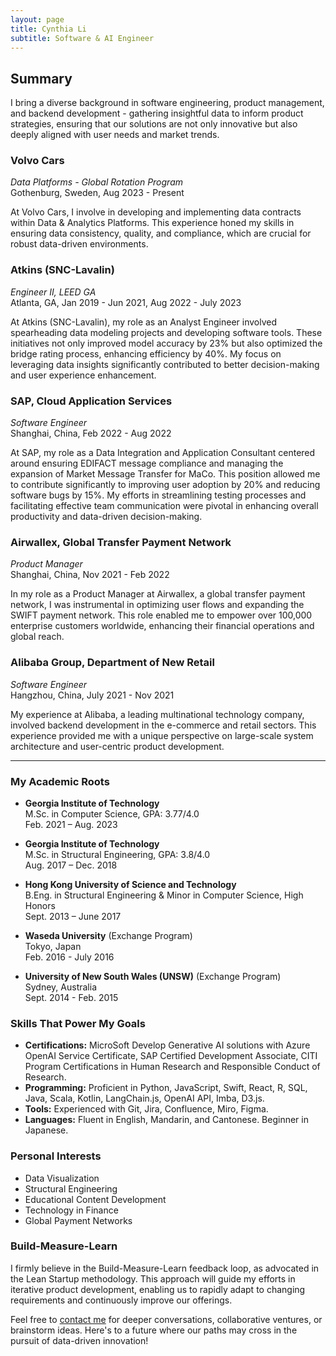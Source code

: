 ```yaml
---
layout: page
title: Cynthia Li
subtitle: Software & AI Engineer
---
```


## Summary

I bring a diverse background in software engineering, product management, and backend development - gathering insightful data to inform product strategies, ensuring that our solutions are not only innovative but also deeply aligned with user needs and market trends.

### Volvo Cars
_Data Platforms - Global Rotation Program_  
Gothenburg, Sweden, Aug 2023 - Present  

At Volvo Cars, I involve in developing and implementing data contracts within Data & Analytics Platforms. This experience honed my skills in ensuring data consistency, quality, and compliance, which are crucial for robust data-driven environments.

### Atkins (SNC-Lavalin)
_Engineer II, LEED GA_  
Atlanta, GA, Jan 2019 - Jun 2021, Aug 2022 - July 2023  

At Atkins (SNC-Lavalin), my role as an Analyst Engineer involved spearheading data modeling projects and developing software tools. These initiatives not only improved model accuracy by 23% but also optimized the bridge rating process, enhancing efficiency by 40%. My focus on leveraging data insights significantly contributed to better decision-making and user experience enhancement.

<!-- ### Georgia Institute of Technology
_Graduate Student Assistant_  
Atlanta, GA, Jan 2023 - May 2023  

During my tenure as a Graduate Student Assistant at Georgia Tech, I was responsible for creating and executing Python workshops, which led to a 50% increase in student engagement. My role involved not only educational content creation but also managing lab resources and assisting in research projects. This experience sharpened my skills in data visualization and analytics, crucial for data-driven product management. -->

### SAP, Cloud Application Services
_Software Engineer_   
Shanghai, China, Feb 2022 - Aug 2022  

At SAP, my role as a Data Integration and Application Consultant centered around ensuring EDIFACT message compliance and managing the expansion of Market Message Transfer for MaCo. This position allowed me to contribute significantly to improving user adoption by 20% and reducing software bugs by 15%. My efforts in streamlining testing processes and facilitating effective team communication were pivotal in enhancing overall productivity and data-driven decision-making.

### Airwallex, Global Transfer Payment Network
_Product Manager_  
Shanghai, China, Nov 2021 - Feb 2022  

In my role as a Product Manager at Airwallex, a global transfer payment network, I was instrumental in optimizing user flows and expanding the SWIFT payment network. This role enabled me to empower over 100,000 enterprise customers worldwide, enhancing their financial operations and global reach.

### Alibaba Group, Department of New Retail
_Software Engineer_  
Hangzhou, China, July 2021 - Nov 2021  

My experience at Alibaba, a leading multinational technology company, involved backend development in the e-commerce and retail sectors. This experience provided me with a unique perspective on large-scale system architecture and user-centric product development.

---

### My Academic Roots
- **Georgia Institute of Technology**  
  M.Sc. in Computer Science, GPA: 3.77/4.0  
  Feb. 2021 – Aug. 2023

- **Georgia Institute of Technology**  
  M.Sc. in Structural Engineering, GPA: 3.8/4.0  
  Aug. 2017 – Dec. 2018

- **Hong Kong University of Science and Technology**  
  B.Eng. in Structural Engineering & Minor in Computer Science, High Honors  
  Sept. 2013 – June 2017

- **Waseda University** (Exchange Program)  
  Tokyo, Japan  
  Feb. 2016 - July 2016

- **University of New South Wales (UNSW)** (Exchange Program)  
  Sydney, Australia  
  Sept. 2014 - Feb. 2015

### Skills That Power My Goals
- **Certifications:** MicroSoft Develop Generative AI solutions with Azure OpenAI Service Certificate, SAP Certified Development Associate, CITI Program Certifications in Human Research and Responsible Conduct of Research.
- **Programming:** Proficient in Python, JavaScript, Swift, React, R, SQL,  Java, Scala, Kotlin, LangChain.js, OpenAI API, Imba, D3.js.
- **Tools:** Experienced with Git, Jira, Confluence, Miro, Figma.
- **Languages:** Fluent in English, Mandarin, and Cantonese. Beginner in Japanese.

### Personal Interests
- Data Visualization
- Structural Engineering
- Educational Content Development
- Technology in Finance
- Global Payment Networks

### Build-Measure-Learn
I firmly believe in the Build-Measure-Learn feedback loop, as advocated in the Lean Startup methodology. This approach will guide my efforts in iterative product development, enabling us to rapidly adapt to changing requirements and continuously improve our offerings.

<!-- ## Download My Resume
[Download Resume](resources/Cynthia_Li_resume.pdf)

## References
[Reference Letters](resources/reference_letters.pdf) -->


Feel free to [contact me](mailto:cynthiamengyuanli@gmail.com) for deeper conversations, collaborative ventures, or brainstorm ideas. Here's to a future where our paths may cross in the pursuit of data-driven innovation!